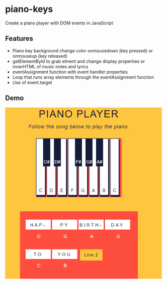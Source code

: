 # piano-keys
Create a piano player with DOM events in JavaScript
<h2>Features</h2>
<ul>
  <li>Piano key background change color onmousedown (key pressed) or onmouseup (key released)</li>
  <li>getElementById to grab elment and change display properties or innerHTML of music notes and lyrics</li>
  <li>eventAssignment function with event handler properties</li>
  <li>Loop that runs array elements through the eventAssignment function</li>
  <li>Use of event.target</li>
</ul>
<h2>Demo</h2>

![Piano Keys Demo](pianokeysdemo.gif)
